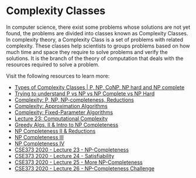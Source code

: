# Complexity Classes

In computer science, there exist some problems whose solutions are not yet found, the problems are divided into classes known as Complexity Classes. In complexity theory, a Complexity Class is a set of problems with related complexity. These classes help scientists to groups problems based on how much time and space they require to solve problems and verify the solutions. It is the branch of the theory of computation that deals with the resources required to solve a problem.

Visit the following resources to learn more:

- [Types of Complexity Classes | P, NP, CoNP, NP hard and NP complete](https://www.geeksforgeeks.org/types-of-complexity-classes-p-np-conp-np-hard-and-np-complete/)
- [Trying to understand P vs NP vs NP Complete vs NP Hard](https://softwareengineering.stackexchange.com/questions/308178/trying-to-understand-p-vs-np-vs-np-complete-vs-np-hard)
- [Complexity: P, NP, NP-completeness, Reductions](https://www.youtube.com/watch?v=eHZifpgyH_4&list=PLUl4u3cNGP6317WaSNfmCvGym2ucw3oGp&index=22)
- [Complexity: Approximation Algorithms](https://www.youtube.com/watch?v=MEz1J9wY2iM&list=PLUl4u3cNGP6317WaSNfmCvGym2ucw3oGp&index=24)
- [Complexity: Fixed-Parameter Algorithms](https://www.youtube.com/watch?v=4q-jmGrmxKs&index=25&list=PLUl4u3cNGP6317WaSNfmCvGym2ucw3oGp)
- [Lecture 23: Computational Complexity](https://www.youtube.com/watch?v=moPtwq_cVH8&list=PLUl4u3cNGP61Oq3tWYp6V_F-5jb5L2iHb&index=24)
- [Greedy Algs. II & Intro to NP Completeness](https://youtu.be/qcGnJ47Smlo?list=PLFDnELG9dpVxQCxuD-9BSy2E7BWY3t5Sm&t=2939)
- [NP Completeness II & Reductions](https://www.youtube.com/watch?v=e0tGC6ZQdQE&index=16&list=PLFDnELG9dpVxQCxuD-9BSy2E7BWY3t5Sm)
- [NP Completeness III](https://www.youtube.com/watch?v=fCX1BGT3wjE&index=17&list=PLFDnELG9dpVxQCxuD-9BSy2E7BWY3t5Sm)
- [NP Completeness IV](https://www.youtube.com/watch?v=NKLDp3Rch3M&list=PLFDnELG9dpVxQCxuD-9BSy2E7BWY3t5Sm&index=18)
- [CSE373 2020 - Lecture 23 - NP-Completeness](https://www.youtube.com/watch?v=ItHp5laE1VE&list=PLOtl7M3yp-DX6ic0HGT0PUX_wiNmkWkXx&index=23)
- [CSE373 2020 - Lecture 24 - Satisfiability](https://www.youtube.com/watch?v=inaFJeCzGxU&list=PLOtl7M3yp-DX6ic0HGT0PUX_wiNmkWkXx&index=24)
- [CSE373 2020 - Lecture 25 - More NP-Completeness](https://www.youtube.com/watch?v=B-bhKxjZLlc&list=PLOtl7M3yp-DX6ic0HGT0PUX_wiNmkWkXx&index=25)
- [CSE373 2020 - Lecture 26 - NP-Completeness Challenge](https://www.youtube.com/watch?v=_EzetTkG_Cc&list=PLOtl7M3yp-DX6ic0HGT0PUX_wiNmkWkXx&index=26)
